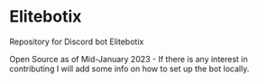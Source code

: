 # Elitebotix
 Repository for Discord bot Elitebotix

 Open Source as of Mid-January 2023 - If there is any interest in contributing I will add some info on how to set up the bot locally.
